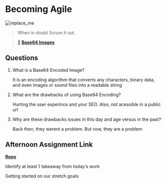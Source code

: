 # Becoming Agile

![replace_me](https://codeworks.blob.core.windows.net/public/assets/img/illustrations/placeholder.svg)

> When in doubt Scrum it out.

> **📖 [Base64 Images](https://codeworksacademy.com/fs-student-guide/resources/wk8-9/06-Base64)**

## Questions

1. What is a Base64 Encoded Image?

    It is an encoding algorithm that converts any characters, binary data, and even images or sound files into a readable string

2. What are the drawbacks of using Base64 Encoding?

   Hurting the user experince and your SEO. Also, not acessible in a public url

3. Why are these drawbacks issues in this day and age versus in the past?

    Back then, they werent a problem. But now, they are a problem 

## Afternoon Assignment Link

**[Repo](https://github.com/katie-mccauley/<ASSIGNMENT_REPO>)**

Identify at least 1 takeaway from today's work

Getting started on our stretch goals 

